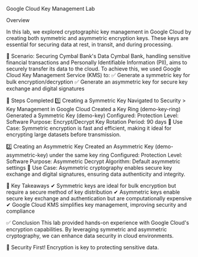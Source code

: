 Google Cloud Key Management Lab

Overview

In this lab, we explored cryptographic key management in Google Cloud by creating both symmetric and asymmetric encryption keys. These keys are essential for securing data at rest, in transit, and during processing.

🏦 Scenario: Securing Cymbal Bank's Data
Cymbal Bank, handling sensitive financial transactions and Personally Identifiable Information (PII), aims to securely transfer its data to the cloud. To achieve this, we used Google Cloud Key Management Service (KMS) to:
✅ Generate a symmetric key for bulk encryption/decryption
✅ Generate an asymmetric key for secure key exchange and digital signatures


🚀 Steps Completed
1️⃣ Creating a Symmetric Key
Navigated to Security > Key Management in Google Cloud
Created a Key Ring (demo-key-ring)
Generated a Symmetric Key (demo-key)
Configured:
Protection Level: Software
Purpose: Encrypt/Decrypt
Key Rotation Period: 90 days
🔹 Use Case: Symmetric encryption is fast and efficient, making it ideal for encrypting large datasets before transmission.


2️⃣ Creating an Asymmetric Key
Created an Asymmetric Key (demo-asymmetric-key) under the same key ring
Configured:
Protection Level: Software
Purpose: Asymmetric Decrypt
Algorithm: Default asymmetric settings
🔹 Use Case: Asymmetric cryptography enables secure key exchange and digital signatures, ensuring data authenticity and integrity.


🎯 Key Takeaways
✔ Symmetric keys are ideal for bulk encryption but require a secure method of key distribution
✔ Asymmetric keys enable secure key exchange and authentication but are computationally expensive
✔ Google Cloud KMS simplifies key management, improving security and compliance


✅ Conclusion
This lab provided hands-on experience with Google Cloud's encryption capabilities. By leveraging symmetric and asymmetric cryptography, we can enhance data security in cloud environments.


🔐 Security First! Encryption is key to protecting sensitive data.
